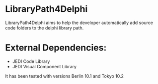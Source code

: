 # LibraryPath4Delphi

LibraryPath4Delphi aims to help the developer automatically add source code folders to the delphi library path.
# External Dependencies:

- JEDI Code Library
- JEDI Visual Component Library

It has been tested with versions Berlin 10.1 and Tokyo 10.2
